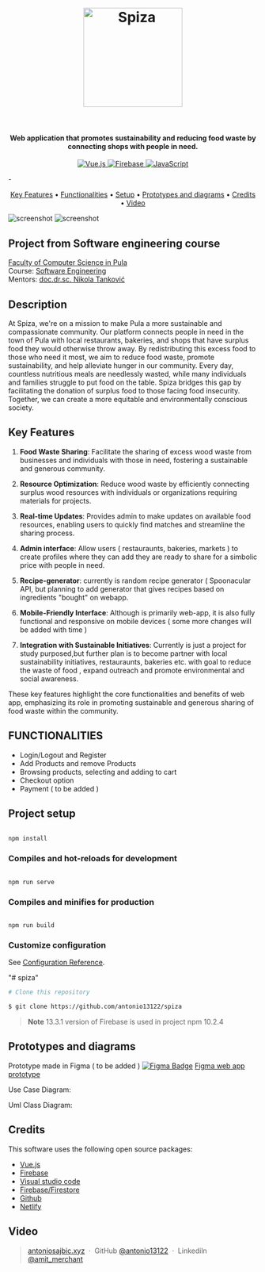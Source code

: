 
<h1 align="center">
  <br>
  <a href="spiza.hr"><img src="https://i.ibb.co/52mL0t3/logo.png" alt="Spiza" width="200"></a>
  <br>
 
  <br>
</h1>

<h4 align="center">Web application that promotes sustainability and reducing food waste by connecting shops with people in need.</h4>

<p align="center">
  <a href="https://vuejs.org/">
    <img src="https://img.shields.io/badge/Vue.js-4FC08D.svg?style=flat&logo=vue.js&logoColor=white" alt="Vue.js">
  </a>
  <a href="https://firebase.google.com/">
    <img src="https://img.shields.io/badge/Firebase-FFCA28.svg?style=flat&logo=firebase&logoColor=black" alt="Firebase">
  </a>
  <a href="https://developer.mozilla.org/en-US/docs/Web/JavaScript">
    <img src="https://img.shields.io/badge/JavaScript-F7DF1E.svg?style=flat&logo=javascript&logoColor=black" alt="JavaScript">
  </a>
  
 
</p>
-

<p align="center">
  <a href="#key-features">Key Features</a> •
  <a href="#functionalities">Functionalities</a> •
  <a href="#project-setup">Setup</a> •
   <a href="#Prototypes and diagrams">Prototypes and diagrams</a> •
  <a href="#credits">Credits</a> •
    <a href="#Video">Video</a> 
  
  
</p>

![screenshot](https://gifyu.com/image/SUc0s)
![screenshot](https://gifyu.com/image/SUc0x)
## Project from Software engineering course
[Faculty of Computer Science in Pula](#link)  
Course: [Software Engineering](#link)  
Mentors: [doc.dr.sc. Nikola Tanković](#link)

## Description
At Spiza, we're on a mission to make Pula a more sustainable and compassionate community. Our platform connects people in need in the town of Pula with local restaurants, bakeries, and shops that have surplus food they would otherwise throw away. By redistributing this excess food to those who need it most, we aim to reduce food waste, promote sustainability, and help alleviate hunger in our community. Every day, countless nutritious meals are needlessly wasted, while many individuals and families struggle to put food on the table. Spiza bridges this gap by facilitating the donation of surplus food to those facing food insecurity. Together, we can create a more equitable and environmentally conscious society.
## Key Features

1. **Food Waste Sharing**: Facilitate the sharing of excess wood waste from businesses and individuals with those in need, fostering a sustainable and generous community.
   
2. **Resource Optimization**: Reduce wood waste by efficiently connecting surplus wood resources with individuals or organizations requiring materials for projects.
   
4. **Real-time Updates**: Provides admin to make  updates on available food resources, enabling users to quickly find matches and streamline the sharing process.
   
5. **Admin interface**: Allow users ( restauraunts, bakeries, markets ) to create profiles where they can add they are ready to share for a simbolic price with people in need.
   
6. **Recipe-generator**:  currently is random recipe generator (  Spoonacular API, but planning to add generator that gives recipes based on ingredients "bought" on webapp.
  
 7. **Mobile-Friendly Interface**: Although is primarily web-app, it is also fully functional and responsive on mobile devices ( some more changes will be added with time )
  8. **Integration with Sustainable Initiatives**: Currently is just a project for  study purposed,but further plan is to become partner with local sustainability initiatives, restauraunts, bakeries etc. with goal to reduce the waste of food , expand outreach and promote environmental and social awareness.

These key features highlight the core functionalities and benefits of  web app, emphasizing its role in promoting sustainable and generous sharing of food waste within the community.


## FUNCTIONALITIES
-  Login/Logout and Register
-   Add Products and remove Products
- Browsing products, selecting and adding to cart
- Checkout option
- Payment ( to be added )





  

## Project setup

```

npm install

```

  

### Compiles and hot-reloads for development

```

npm run serve

```

  

### Compiles and minifies for production

```

npm run build

```

  

### Customize configuration

See [Configuration Reference](https://cli.vuejs.org/config/).

"# spiza"

```bash
# Clone this repository

$ git clone https://github.com/antonio13122/spiza
```
> **Note**
> 13.3.1 version of Firebase is used in project
> npm 10.2.4

## Prototypes and diagrams
Prototype made in Figma ( to be added )
[![Figma Badge](https://img.shields.io/badge/Figma-Prototype-1c73b7?logo=figma&style=flat-square)](#) [Figma web app prototype](https://www.figma.com/file/8By6YhRcAxwvGsVTrBUSrC/Untitled?type=design&node-id=4-1012&mode=design)

Use Case Diagram:


Uml Class Diagram:




## Credits

This software uses the following open source packages:

- [Vue.js](https://vuejs.org/)
- [Firebase](https://nodejs.org/)
- [Visual studio code](https://code.visualstudio.com/)
- [Firebase/Firestore](https://firebase.google.com/)
- [Github](https://github.com/)
- [Netlify](https://www.netlify.com/)


## Video



> [antoniosajbic.xyz](https://www.antoniosajbic.xyz) &nbsp;&middot;&nbsp;
> GitHub [@antonio13122](https://github.com/antonio13122) &nbsp;&middot;&nbsp;
> Linkediln [@amit_merchant](https://www.linkedin.com/in/antonio-sajbic-221357117/)

